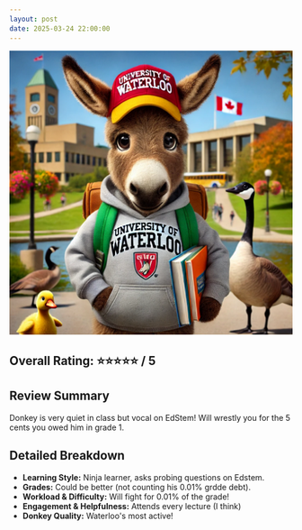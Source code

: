 ```yaml
---
layout: post
date: 2025-03-24 22:00:00
---
```


![donkey](/assets/waterloo.webp)

## Overall Rating: ⭐⭐⭐⭐⭐ / 5  

## Review Summary  
Donkey is very quiet in class but vocal on EdStem! Will wrestly you for the 5
cents you owed him in grade 1.

## Detailed Breakdown  

- **Learning Style:** Ninja learner, asks probing questions on Edstem.
- **Grades:** Could be better (not counting his 0.01% grdde debt).
- **Workload & Difficulty:** Will fight for 0.01% of the grade!
- **Engagement & Helpfulness:** Attends every lecture (I think)
- **Donkey Quality:** Waterloo's most active! 

